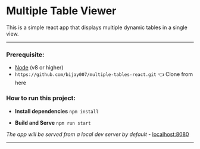 # Multiple Table Viewer

This is a simple react app that displays multiple dynamic tables in a single view.
** **
### Prerequisite:
- [Node](https://nodejs.org/es/) (v8 or higher)
- `https://github.com/bijay007/multiple-tables-react.git` :point_left: Clone from here
    

### How to run this project:

-   **Install dependencies**  `npm install` 

-   **Build and Serve** `npm run start`

*The app will be served from a local dev server by default* - [localhost:8080](http://localhost:8080/)
    
----------
